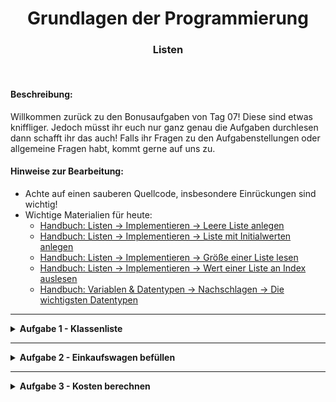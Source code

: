 
<h1 align="center">Grundlagen der Programmierung</h1>
<h3 align="center">Listen</h3>
<br>


#### Beschreibung:

Willkommen zurück zu den Bonusaufgaben von Tag 07! Diese sind etwas kniffliger. Jedoch müsst ihr euch nur ganz genau die Aufgaben durchlesen dann schafft ihr das auch!
Falls ihr Fragen zu den Aufgabenstellungen oder allgemeine Fragen habt, kommt gerne auf uns zu.




#### Hinweise zur Bearbeitung:

- Achte auf einen sauberen Quellcode, insbesondere Einrückungen sind wichtig!
- Wichtige Materialien für heute:
    - [Handbuch: Listen → Implementieren → Leere Liste anlegen](https://docs.google.com/document/d/13SyoQ3tgIr4T9tiUl42V5kiBGQwV4Lk-XA2SsKf-va0/edit#heading=h.rzenbc82tldb)
    - [Handbuch: Listen → Implementieren → Liste mit Initialwerten anlegen](https://docs.google.com/document/d/13SyoQ3tgIr4T9tiUl42V5kiBGQwV4Lk-XA2SsKf-va0/edit#heading=h.kkdwa5534c96)
    - [Handbuch: Listen → Implementieren → Größe einer Liste lesen](https://docs.google.com/document/d/13SyoQ3tgIr4T9tiUl42V5kiBGQwV4Lk-XA2SsKf-va0/edit#heading=h.bvtmwoufzcex)
    - [Handbuch: Listen → Implementieren → Wert einer Liste an Index auslesen](https://docs.google.com/document/d/13SyoQ3tgIr4T9tiUl42V5kiBGQwV4Lk-XA2SsKf-va0/edit#heading=h.t2kkzviqdnfo)
    - [Handbuch: Variablen & Datentypen → Nachschlagen → Die wichtigsten Datentypen](https://docs.google.com/document/d/13SyoQ3tgIr4T9tiUl42V5kiBGQwV4Lk-XA2SsKf-va0/edit#heading=h.gtvirtqzojk0)

---

<details>
<summary> <b> Aufgabe 1 - Klassenliste</b> </summary>

Szenario:
Du arbeitest neu als Lehrer in einer Schule. Du kommst ins Klassenzimmer und sitzt vor den SchülerInnen. Du erstellt nun eine Liste von Vornamen der SchülerInnen.

Erledige die folgenden Teilaufgaben.
* Notiere folgende Schüler in einer Liste. 

        Liam, Olivia, Noah, Emma, Oliver, Charlotte, Elijah, Amelia, 
        James, Ava, William, Sophia, Benjamin, Isabella, 
        Lucas, Mia, Henry, Evelyn, Theodore, Harper.

* Gebe die Liste in der Konsole aus.
* Es sind weitere Schüler dazugekommen, füge sie der Liste hinzu.

      Liselotte, Marianus, Homer, Kleopatra, George

* Gebe nur die neuen Schüler aus der Liste aus (Also Liselotte, Marianus, Homer, Kleopatra, George).
* Gebe die ersten 5 Schüler (insgesamt) in die Konsole aus.
* Gebe die Anzahl an Schülern in der Klasse aus.
* Isabella und George wechseln an die American School,
  weil sie dort Pancakes zum Frühstück anbieten.  
  Entferne Isabella und George aus der Liste.
* Als die Kinder die Liste sehen weisen sie dich darauf hin, dass ein Name falsch geschrieben ist.
  Ändere "Theodore" in "Theodor" um, verwende dazu die Methode indexOf().


**Datei zum Bearbeiten 1_Klassenzimmer.kt**

</details>

---

<details>
<summary> <b> Aufgabe 2 - Einkaufswagen befüllen</b> </summary>

Szenario:
Ein Kiosk verkauft **nur** Wasser, Brot, Schnitzel, Kaffee, Frischkäse, Käse, Milch und Wurst. Das Sortiment ändert sich nie, da der Kioskbesitzer seit 30 Jahren immer das selbe verkauft.
Du gehst mit einem Einkaufswagen in den Kiosk und befüllst deinen Wagen als erstes mit Kaffee dann mit Milch, Kaese und Brot in dieser Reihenfolge.

Aufgabe:
1. Erstelle zunächst eine **nicht veränderbare Liste** mit dem Namen angebot.     
Die Liste enthält dabei zu Beginn das Sortiment des Kiosks (also Wasser, Brot...)
2. Erstelle dann eine anfänglich leere, **veränderbare Liste** einkaufsWagen.
3. Füge dem Einkaufswagen dann aus dem Angebot Kaffee, Milch, Käse und Brot hinzu,  
indem du die Artikel aus der Liste **angebot** mit dem richtigen Index herausliest und der Liste 
**einkaufsWagen** hinzufügst.  
Verwende dafür die indexOf() Methode.
4. Gib die Liste einkaufsWagen aus

Das Ergebnis sollte so aussehen:

[Kaffee, Milch, Käse, Brot]

**Datei zum Bearbeiten 2_EinkaufswagenBefuellen.kt**

</details>

---

<details>
<summary> <b> Aufgabe 3 - Kosten berechnen</b> </summary>

Ein lokaler Supermarkt verkauft die folgenden Artikel:  
Äpfel für 0.29€ das Stück, Schokolade für 0.99€ das Stück und Pizza für 2.49€ das Stück.  
Der Artikel und sein Preis sind jeweils in zwei Listen aufgeteilt.

    val artikelName: List<String> = listOf("Äpfel", "Schokolade", "Pizza")
    val artikelPreis: List<Double> = listOf(0.29, 0.99, 2.49)

D.h. der Artikel "Äpfel" hat den Index 0 als auch sein Preis 0.29€ hat den Index 0.

Aufgaben:  
Verwende für die Aufgaben die indexOf() Methode, um den richtigen Artikelpreis aus der <i>artikelPreis</i> Liste zu bekommen. 
Gebe das Ergebnis mit der println() Methode aus.  
Bsp:  
Tim will 2 Schokoladen kaufen:  
    
    val kosten: Double = artikelPreis.get(artikelName.indexOf("Schokolade")) * 2.0
    println(kosten)

* Peter will 5 Äpfel kaufen, wie viel muss er bezahlen? 
* Frank will 36 Äpfel, 24 Schokoladen und 12 Pizze kaufen, wie viel muss er bezahlen?
* Frank teilt sich nun die Kosten mit seinen zwei Mitbewohnern Alice und Jürgen, 
wieviel muss Frank jetzt noch bezahlen?
* Der Supermarktbesitzer möchte jetzt sein Sortiment erweitern, er erkauft jetzt auch noch 
Wassermelonen für 1.99€, Kaugummi für 0.09€ und Zitronen für 0.49€.
  * Passe dazu den bestehenden Code so an, sodass du die neuen Artikel mit der add() Methode hinzufügen kannst.  
  Worauf musst du achten? Was musst du verändern?  
  * Füge die neuen Artikel jeweils an die richtigen Stellen hinzu, sodass die Liste mit den Artikelpreisen 
  weiterhin aufsteigend sortiert ist.
* Jürgen geht am Tag darauf noch einmal in den Supermarkt und sieht, dass es gerade einen 20% Rabatt
auf Schokolade gibt. 
Jürgen kauft 25 Äpfel, 8 Schokoladen, 15 Kaugummis, 1 Zitrone und teilt sich die Rechnung mit 
seinen vier Geschwistern. Wie viel muss er zahlen?

**Datei zum Bearbeiten 3_KostenBerechnen.kt**

</details>